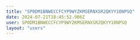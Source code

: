 ```yaml
---
title: "SP0DM1BNWECCFCYP9WYZKMSERNXSR2QKYY10NPSQ"
date: 2024-07-21T18:45:52.986Z
user: SP0DM1BNWECCFCYP9WYZKMSERNXSR2QKYY10NPSQ
layout: "users"
---
```

    